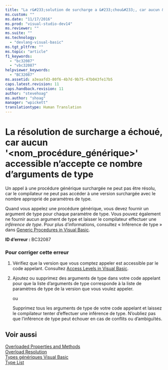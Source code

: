 ```yaml
---
title: "La r&#233;solution de surcharge a &#233;chou&#233;, car aucun &#39;&lt;nom_proc&#233;dure_g&#233;n&#233;rique&gt;&#39; accessible n’accepte ce nombre d’arguments de type | Microsoft Docs"
ms.custom: ""
ms.date: "11/17/2016"
ms.prod: "visual-studio-dev14"
ms.reviewer: ""
ms.suite: ""
ms.technology: 
  - "devlang-visual-basic"
ms.tgt_pltfrm: ""
ms.topic: "article"
f1_keywords: 
  - "bc32087"
  - "vbc32087"
helpviewer_keywords: 
  - "BC32087"
ms.assetid: a3eaafd3-80f6-4b7d-9b75-47b043fe17b5
caps.latest.revision: 11
caps.handback.revision: 11
author: "stevehoag"
ms.author: "shoag"
manager: "wpickett"
translationtype: Human Translation
---
```

# La r&#233;solution de surcharge a &#233;chou&#233;, car aucun &#39;&lt;nom_proc&#233;dure_g&#233;n&#233;rique&gt;&#39; accessible n’accepte ce nombre d’arguments de type
Un appel à une procédure générique surchargée ne peut pas être résolu, car le compilateur ne peut pas accéder à une version surchargée avec le nombre approprié de paramètres de type.  
  
 Quand vous appelez une procédure générique, vous devez fournir un argument de type pour chaque paramètre de type. Vous pouvez également ne fournir aucun argument de type et laisser le compilateur effectuer une *inférence de type*. Pour plus d’informations, consultez « Inférence de type » dans [Generic Procedures in Visual Basic](../../visual-basic/programming-guide/language-features/data-types/generic-procedures.md).  
  
 **ID d’erreur :** BC32087  
  
### Pour corriger cette erreur  
  
1.  Vérifiez que la version que vous comptez appeler est accessible par le code appelant. Consultez [Access Levels in Visual Basic](../../visual-basic/programming-guide/language-features/declared-elements/access-levels.md).  
  
2.  Ajoutez ou supprimez des arguments de type dans votre code appelant pour que la liste d’arguments de type corresponde à la liste de paramètres de type de la version que vous voulez appeler.  
  
     ou  
  
     Supprimez tous les arguments de type de votre code appelant et laissez le compilateur tenter d’effectuer une inférence de type. N’oubliez pas que l’inférence de type peut échouer en cas de conflits ou d’ambiguïtés.  
  
## Voir aussi  
 [Overloaded Properties and Methods](../../visual-basic/programming-guide/language-features/objects-and-classes/overloaded-properties-and-methods.md)   
 [Overload Resolution](../../visual-basic/programming-guide/language-features/procedures/overload-resolution.md)   
 [Types génériques Visual Basic](../../visual-basic/programming-guide/language-features/data-types/generic-types.md)   
 [Type List](../../visual-basic/language-reference/statements/type-list.md)